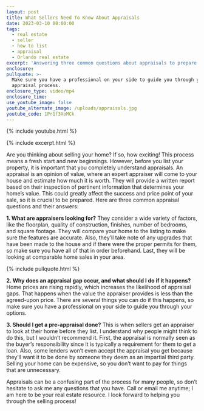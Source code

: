 ```yaml
---
layout: post
title: What Sellers Need To Know About Appraisals
date: 2023-03-10 00:00:00
tags:
  - real estate
  - seller
  - how to list
  - appraisal
  - Orlando real estate
excerpt: 'Answering three common questions about appraisals to prepare sellers. '
enclosure:
pullquote: >-
  Make sure you have a professional on your side to guide you through your
  appraisal process. 
enclosure_type: video/mp4
enclosure_time:
use_youtube_image: false
youtube_alternate_image: /uploads/appraisals.jpg
youtube_code: 1Pr1f3XoMCk
---
```

{% include youtube.html %}

{% include excerpt.html %}

Are you thinking about selling your home? If so, how exciting! This process means a fresh start and new beginnings. However, before you list your property, it is important that you completely understand appraisals. An appraisal is an opinion of value, where an expert appraiser will come to your house and estimate how much it is worth. They will provide a written report based on their inspection of pertinent information that determines your home’s value. This could greatly affect the success and price point of your sale, so it is crucial to be prepared. Here are three common appraisal questions and their answers:&nbsp;

**1\. What are appraisers looking for?** They consider a wide variety of factors, like the floorplan, quality of construction, finishes, number of bedrooms, and square footage. They will compare your home to the listing to make sure the features are accurate. Also, they’ll take note of any upgrades that have been made to the house and if there were the proper permits for them, so make sure you have all of that in order beforehand. Last, they will be looking at comparable home sales in your area.

{% include pullquote.html %}

**2\. Why does an appraisal gap occur, and what should I do if it happens?** Home prices are rising rapidly, which increases the likelihood of appraisal gaps. That happens when the value the appraiser provides is less than the agreed-upon price. There are several things you can do if this happens, so make sure you have a professional on your side to guide you through your options.&nbsp;

**3\. Should I get a pre-appraisal done?** This is when sellers get an appraiser to look at their home before they list. I understand why people might think to do this, but I wouldn’t recommend it. First, the appraisal is normally seen as the buyer’s responsibility since it is typically a requirement for them to get a loan. Also, some lenders won’t even accept the appraisal you get because they’ll want it to be done by someone they deem as an impartial third party. Selling your home can be expensive, so you don’t want to pay for things that are unnecessary.

Appraisals can be a confusing part of the process for many people, so don’t hesitate to ask me any questions that you have. Call or email me anytime; I am here to be your real estate resource. I look forward to helping you through the selling process!